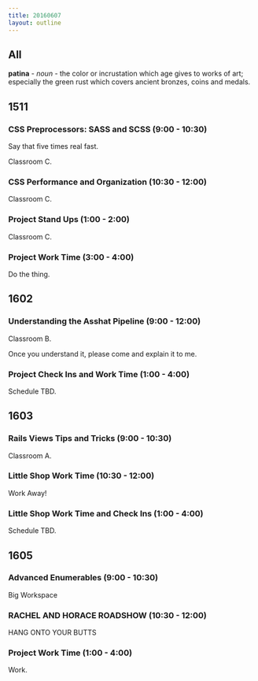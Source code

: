 ```yaml
---
title: 20160607
layout: outline
---
```


## All

**patina** - _noun_ - the color or incrustation which age gives to works of
art; especially the green rust which covers ancient bronzes, coins and
medals.


## 1511

### CSS Preprocessors: SASS and SCSS (9:00 - 10:30)

Say that five times real fast.

Classroom C.

### CSS Performance and Organization (10:30 - 12:00)

Classroom C.

### Project Stand Ups (1:00 - 2:00)

Classroom C.

### Project Work Time (3:00 - 4:00)

Do the thing.


## 1602

### Understanding the Asshat Pipeline (9:00 - 12:00)

Classroom B.

Once you understand it, please come and explain it to me.

### Project Check Ins and Work Time (1:00 - 4:00)

Schedule TBD.


## 1603

### Rails Views Tips and Tricks (9:00 - 10:30)

Classroom A.

### Little Shop Work Time (10:30 - 12:00)

Work Away!

### Little Shop Work Time and Check Ins (1:00 - 4:00)

Schedule TBD.


## 1605

### Advanced Enumerables (9:00 - 10:30)

Big Workspace

### RACHEL AND HORACE ROADSHOW (10:30 - 12:00)

HANG ONTO YOUR BUTTS

### Project Work Time (1:00 - 4:00)

Work.




